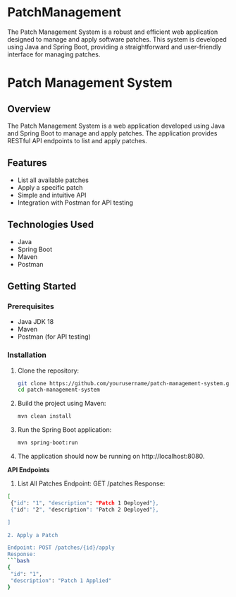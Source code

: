 # PatchManagement
The Patch Management System is a robust and efficient web application designed to manage and apply software patches. This system is developed using Java and Spring Boot, providing a straightforward and user-friendly interface for managing patches.
# Patch Management System

## Overview

The Patch Management System is a web application developed using Java and Spring Boot to manage and apply patches. The application provides RESTful API endpoints to list and apply patches.

## Features

- List all available patches
- Apply a specific patch
- Simple and intuitive API
- Integration with Postman for API testing

## Technologies Used

- Java
- Spring Boot
- Maven
- Postman

## Getting Started

### Prerequisites

- Java JDK 18
- Maven
- Postman (for API testing)

### Installation

1. Clone the repository:
   ```bash
   git clone https://github.com/yourusername/patch-management-system.git
   cd patch-management-system
2. Build the project using Maven:
   ```bash
   mvn clean install

4. Run the Spring Boot application:
   ```bash
   mvn spring-boot:run
   
5. The application should now be running on http://localhost:8080.

**API Endpoints**
1. List All Patches
Endpoint: GET /patches
Response:
 ```bash
[
  {"id": "1", "description": "Patch 1 Deployed"},
  {"id": "2", "description": "Patch 2 Deployed"},

 ]

2. Apply a Patch

Endpoint: POST /patches/{id}/apply
Response:
 ```bash
{
  "id": "1",
  "description": "Patch 1 Applied"
}



